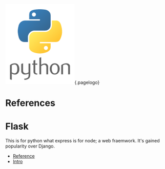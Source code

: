 ![Python Logo 1](/uploads/logos/python-logo-1.png "Python Logo 1"){.pagelogo}
<!-- TITLE: python -->
<!-- SUBTITLE: Tips, Tricks, Features of python -->

# References
# Flask
This is for python what express is for node; a web fraemwork. It's gained popularity over Django.

* [Reference](https://github.com/pallets/flask)
* [Intro](https://www.fullstackpython.com/flask.html)